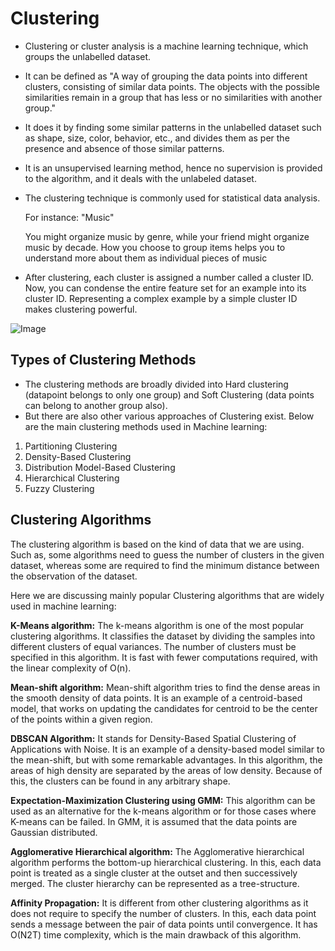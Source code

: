 # Clustering

- Clustering or cluster analysis is a machine learning technique, which groups the unlabelled dataset. 
- It can be defined as "A way of grouping the data points into different clusters, consisting of similar data points. The objects with the possible similarities remain in a group that has less or no similarities with another group."
- It does it by finding some similar patterns in the unlabelled dataset such as shape, size, color, behavior, etc., and divides them as per the presence and absence of those similar patterns.
- It is an unsupervised learning method, hence no supervision is provided to the algorithm, and it deals with the unlabeled dataset.
- The clustering technique is commonly used for statistical data analysis.

    For instance: "Music"

    You might organize music by genre, while your friend might organize music by decade. How you choose to group items helps you to understand more about them as individual pieces of music

- After clustering, each cluster is assigned a number called a cluster ID. Now, you can condense the entire feature set for an example into its cluster ID. Representing a complex example by a simple cluster ID makes clustering powerful.

![Image](https://codinghero.ai/wp-content/uploads/2021/04/Clustering.jpg.webp)
 
 ## Types of Clustering Methods
- The clustering methods are broadly divided into Hard clustering (datapoint belongs to only one group) and Soft Clustering (data points can belong to another group also). 
- But there are also other various approaches of Clustering exist. Below are the main clustering methods used in Machine learning:

1. Partitioning Clustering
2. Density-Based Clustering
3. Distribution Model-Based Clustering
4. Hierarchical Clustering
5. Fuzzy Clustering

## Clustering Algorithms
 
The clustering algorithm is based on the kind of data that we are using. Such as, some algorithms need to guess the number of clusters in the given dataset, whereas some are required to find the minimum distance between the observation of the dataset.

Here we are discussing mainly popular Clustering algorithms that are widely used in machine learning:

**K-Means algorithm:** The k-means algorithm is one of the most popular clustering algorithms. It classifies the dataset by dividing the samples into different clusters of equal variances. The number of clusters must be specified in this algorithm. It is fast with fewer computations required, with the linear complexity of O(n).

**Mean-shift algorithm:** Mean-shift algorithm tries to find the dense areas in the smooth density of data points. It is an example of a centroid-based model, that works on updating the candidates for centroid to be the center of the points within a given region.

**DBSCAN Algorithm:** It stands for Density-Based Spatial Clustering of Applications with Noise. It is an example of a density-based model similar to the mean-shift, but with some remarkable advantages. In this algorithm, the areas of high density are separated by the areas of low density. Because of this, the clusters can be found in any arbitrary shape.

**Expectation-Maximization Clustering using GMM:** This algorithm can be used as an alternative for the k-means algorithm or for those cases where K-means can be failed. In GMM, it is assumed that the data points are Gaussian distributed.

**Agglomerative Hierarchical algorithm:** The Agglomerative hierarchical algorithm performs the bottom-up hierarchical clustering. In this, each data point is treated as a single cluster at the outset and then successively merged. The cluster hierarchy can be represented as a tree-structure.

**Affinity Propagation:** It is different from other clustering algorithms as it does not require to specify the number of clusters. In this, each data point sends a message between the pair of data points until convergence. It has O(N2T) time complexity, which is the main drawback of this algorithm.
